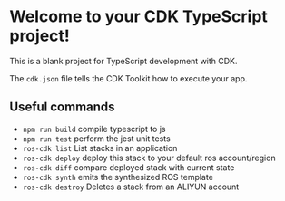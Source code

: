 # Welcome to your CDK TypeScript project!

This is a blank project for TypeScript development with CDK.

The `cdk.json` file tells the CDK Toolkit how to execute your app.

## Useful commands

 * `npm run build`   compile typescript to js
 * `npm run test`    perform the jest unit tests
 * `ros-cdk list`    List stacks in an application
 * `ros-cdk deploy`  deploy this stack to your default ros account/region
 * `ros-cdk diff`    compare deployed stack with current state
 * `ros-cdk synth`   emits the synthesized ROS template
 * `ros-cdk destroy` Deletes a stack from an ALIYUN account
